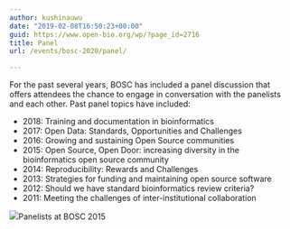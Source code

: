 ```yaml
---
author: kushinauwu
date: "2019-02-08T16:50:23+00:00"
guid: https://www.open-bio.org/wp/?page_id=2716
title: Panel
url: /events/bosc-2020/panel/

---
```

For the past several years, BOSC has included a panel discussion that offers attendees the chance to engage in conversation with the panelists and each other. Past panel topics have included:

- 2018: Training and documentation in bioinformatics
- 2017: Open Data: Standards, Opportunities and Challenges
- 2016: Growing and sustaining Open Source communities
- 2015: Open Source, Open Door: increasing diversity in the bioinformatics open source community
- 2014: Reproducibility: Rewards and Challenges
- 2013: Strategies for funding and maintaining open source software
- 2012: Should we have standard bioinformatics review criteria?
- 2011: Meeting the challenges of inter-institutional collaboration

![](/wp/wp-content/uploads/2019/03/BOSC2015-panel-1-1024x521.jpg)Panelists at BOSC 2015
